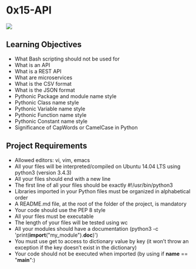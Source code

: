 # 0x15-API
<img src=https://camo.githubusercontent.com/28729c845abccfc9091f4810aca1f3750aef14a86102728841a40b92b95ebd8c/68747470733a2f2f6170706d61737465722e696f2f63646e2d6367692f696d6167652f77696474683d3736382c7175616c6974793d39302c666f726d61743d6175746f2f6170692f5f66696c65732f507156374d754e7776383947725a764264344c4e4e4b2f646f776e6c6f61642f>

## Learning Objectives
- What Bash scripting should not be used for
- What is an API
- What is a REST API
- What are microservices
- What is the CSV format
- What is the JSON format
- Pythonic Package and module name style
- Pythonic Class name style
- Pythonic Variable name style
- Pythonic Function name style
- Pythonic Constant name style
- Significance of CapWords or CamelCase in Python

## Project Requirements
- Allowed editors: vi, vim, emacs
- All your files will be interpreted/compiled on Ubuntu 14.04 LTS using python3 (version 3.4.3)
- All your files should end with a new line
- The first line of all your files should be exactly #!/usr/bin/python3
- Libraries imported in your Python files must be organized in alphabetical order
- A README.md file, at the root of the folder of the project, is mandatory
- Your code should use the PEP 8 style
- All your files must be executable
- The length of your files will be tested using wc
- All your modules should have a documentation (python3 -c 'print(__import__("my_module").__doc__)')
- You must use get to access to dictionary value by key (it won’t throw an exception if the key doesn’t exist in the dictionary)
- Your code should not be executed when imported (by using if __name__ == "__main__":)
